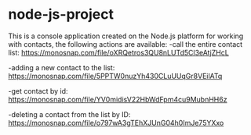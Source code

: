 # node-js-project

This is a console application created on the Node.js platform for working with contacts, the following actions are available:
-call the entire contact list: https://monosnap.com/file/oXRQetros3QU8nLUTd5Cl3eAtjZHcL

-adding a new contact to the list: https://monosnap.com/file/5PPTW0nuzYh430CLuUUqGr8VEilATq

-get  contact by id: https://monosnap.com/file/YV0midisV22HbWdFpm4cu9MubnHH6z

-deleting a contact from the list by ID: https://monosnap.com/file/o797wA3gTEhXJUnG04h0ImJe75YXxo
